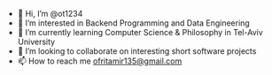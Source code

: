 - 👋 Hi, I’m @ot1234
- 👀 I’m interested in Backend Programming and Data Engineering
- 🌱 I’m currently learning Computer Science & Philosophy in Tel-Aviv University
- 💞️ I’m looking to collaborate on interesting short software projects
- 📫 How to reach me ofritamir135@gmail.com

<!---
ot1234/ot1234 is a ✨ special ✨ repository because its `README.md` (this file) appears on your GitHub profile.
You can click the Preview link to take a look at your changes.
--->
